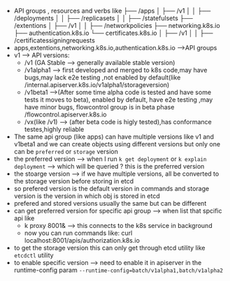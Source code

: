 - API groups , resources and verbs like
├── /apps
│   ├── /v1
│   │   ├── /deployments
│   │   ├── /replicasets
│   │   ├── /statefulsets
├── /extentions
│   ├── /v1
│   │   ├── /networkpolicies
├── networking.k8s.io
├── authentication.k8s.io
└── certificates.k8s.io
│   ├── /v1
│   │   ├── /certificatessigningrequests
- apps,extentions,networking.k8s.io,authentication.k8s.io -->API groups
- v1 --> API versions:
  - /v1 (GA Stable --> generally available stable version)
  - /v1alpha1 --> first developed and merged to k8s code,may have bugs,may lack e2e testing ,not enabled by default(like /internal.apiserver.k8s.io/v1alpha1/storageversion)
  - /v1beta1 -->(After some time alpha code is tested and have some tests it moves to beta), enabled by default, have e2e testing ,may have minor bugs, flowcontrol group is in beta phase /flowcontrol.apiserver.k8s.io
  - /vx(like /v1) --> (after beta code is higly tested),has conformance testes,highly reliable
- The same api group (like apps) can have multiple versions like v1 and v1beta1 and we can create objects using different versions but only one can be `preferred` or `storage` version
- the preferred version --> when I run `k get deployment` or `k explain deployment` --> which will be queried ? this is the preferred version
- the stoarge version --> if we have multiple versions, all be converted to the storage version before storing in etcd
- so prefered version is the default version in commands and storage version is the version in which obj is stored in etcd
- prefered and stored versions usually the same but can be different 
- can get preferred version for specific api group --> when list that spcific api like
  - k proxy 8001& --> this connects to the k8s service in background 
  - now you can run commands like: curl localhost:8001/apis/authorization.k8s.io
- to get the storage version this can only get through etcd utility like `etcdctl` utility
- to enable specific version --> need to enable it in apiserver in the runtime-config param `--runtime-config=batch/v1alpha1,batch/v1alpha2`